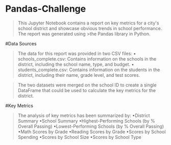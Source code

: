 # Pandas-Challenge
>This Jupyter Notebook contains a report on key metrics for a city's school district and showcase obvious trends in school performance. The report was generated using >the Pandas library in Python.

#Data Sources
>The data for this report was provided in two CSV files:
•	schools_complete.csv: Contains information on the schools in the district, including the school name, type, and budget.
•	students_complete.csv: Contains information on the students in the district, including their name, grade level, and test scores.

>The two datasets were merged on the school ID to create a single DataFrame that could be used to calculate the key metrics for the district.

#Key Metrics
>The analysis of key metrics has been summarized by:
•District Summary
•School Summary
•Highest-Performing Schools (by % Overall Passing)
•Lowest-Performing Schools (by % Overall Passing)
•Math Scores by Grade
•Reading Scores by Grade
•Scores by School Spending
•Scores by School Size
•Scores by School Type


